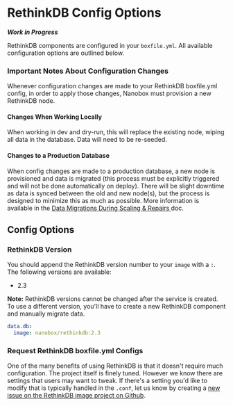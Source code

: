 # RethinkDB Config Options

_**Work in Progress**_

RethinkDB components are configured in your `boxfile.yml`. All available configuration options are outlined below.

### Important Notes About Configuration Changes
Whenever configuration changes are made to your RethinkDB boxfile.yml config, in order to apply those changes, Nanobox must provision a new RethinkDB node.

#### Changes When Working Locally
When working in dev and dry-run, this will replace the existing node, wiping all data in the database. Data will need to be re-seeded.

#### Changes to a Production Database
When config changes are made to a production database, a new node is provisioned and data is migrated (this process must be explicitly triggered and will not be done automatically on deploy). There will be slight downtime as data is synced between the old and new node(s), but the process is designed to minimize this as much as possible. More information is available in the [Data Migrations During Scaling & Repairs ](https://docs.nanobox.io/data-management/data-migrations-scaling/) doc.

## Config Options

### RethinkDB Version
You should append the RethinkDB version number to your `image` with a `:`. The following versions are available:

- 2.3

**Note:** RethinkDB versions cannot be changed after the service is created. To use a different version, you'll have to create a new RethinkDB component and manually migrate data.

```yaml
data.db:
  image: nanobox/rethinkdb:2.3
```

### Request RethinkDB boxfile.yml Configs
One of the many benefits of using RethinkDB is that it doesn't require much configuration. The project itself is finely tuned. However we know there are settings that users may want to tweak. If there's a setting you'd like to modify that is typically handled in the `.conf`, let us know by creating a [new issue on the RethinkDB image project on Github](https://github.com/nanobox-io/nanobox-docker-rethinkdb/issues/new).
